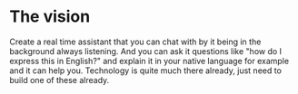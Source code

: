 # The vision

Create a real time assistant that you can chat with by it being in the background always listening. And you can ask it questions like "how do I express this in English?" and explain it in your native language for example and it can help you. Technology is quite much there already, just need to build one of these already.
